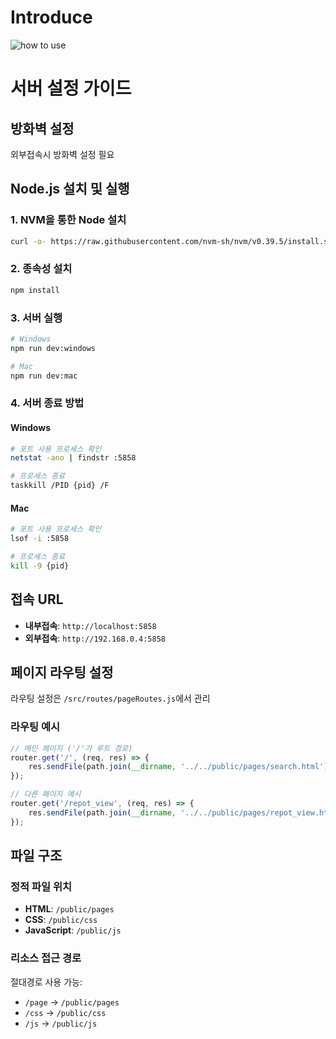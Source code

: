 # Introduce
![how to use](./introduce.gif)

# 서버 설정 가이드

## 방화벽 설정
외부접속시 방화벽 설정 필요

## Node.js 설치 및 실행

### 1. NVM을 통한 Node 설치
```bash
curl -o- https://raw.githubusercontent.com/nvm-sh/nvm/v0.39.5/install.sh | bash
```

### 2. 종속성 설치
```bash
npm install
```

### 3. 서버 실행
```bash
# Windows
npm run dev:windows

# Mac
npm run dev:mac
```

### 4. 서버 종료 방법
#### Windows
```bash
# 포트 사용 프로세스 확인
netstat -ano | findstr :5858 

# 프로세스 종료
taskkill /PID {pid} /F
```

#### Mac
```bash
# 포트 사용 프로세스 확인
lsof -i :5858

# 프로세스 종료
kill -9 {pid}
```

## 접속 URL
- **내부접속**: `http://localhost:5858`
- **외부접속**: `http://192.168.0.4:5858`

## 페이지 라우팅 설정
라우팅 설정은 `/src/routes/pageRoutes.js`에서 관리

### 라우팅 예시
```javascript
// 메인 페이지 ('/'가 루트 경로)
router.get('/', (req, res) => {
    res.sendFile(path.join(__dirname, '../../public/pages/search.html'));
});

// 다른 페이지 예시
router.get('/repot_view', (req, res) => {
    res.sendFile(path.join(__dirname, '../../public/pages/repot_view.html'));
});
```

## 파일 구조
### 정적 파일 위치
- **HTML**: `/public/pages`
- **CSS**: `/public/css`
- **JavaScript**: `/public/js`

### 리소스 접근 경로
절대경로 사용 가능:
- `/page` → `/public/pages`
- `/css` → `/public/css`
- `/js` → `/public/js`
